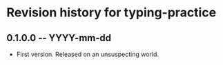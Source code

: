 # Revision history for typing-practice

## 0.1.0.0 -- YYYY-mm-dd

* First version. Released on an unsuspecting world.
